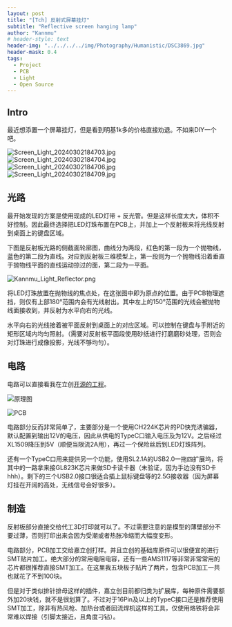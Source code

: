 ```yaml
---
layout: post
title: "[Tch] 反射式屏幕挂灯"
subtitle: "Reflective screen hanging lamp"
author: "Kannmu"
# header-style: text
header-img: "../../../../img/Photography/Humanistic/DSC3869.jpg"
header-mask: 0.4
tags:
  - Project
  - PCB
  - Light
  - Open Source
---
```


## Intro

最近想添置一个屏幕挂灯，但是看到明基1k多的价格直接劝退。不如来DIY一个吧。

![Screen_Light_20240302184703.jpg](https://p.sda1.dev/19/f7ee6cbac2ed15fd5da02345bd3e967c/Screen_Light_20240302184703.jpg)
![Screen_Light_20240302184704.jpg](https://p.sda1.dev/19/0fe7c474415008efc7b44bf3cee9151a/Screen_Light_20240302184704.jpg)
![Screen_Light_20240302184706.jpg](https://p.sda1.dev/19/07200669cf9114554288ded66a0bd6cd/Screen_Light_20240302184706.jpg)
![Screen_Light_20240302184709.jpg](https://p.sda1.dev/19/0e34affe30ba30f3bcf3ada49894aa5f/Screen_Light_20240302184709.jpg)

## 光路

最开始发现的方案是使用现成的LED灯带 + 反光管。但是这样长度太大，体积不好控制。因此最终选择把LED灯珠布置在PCB上，并加上一个反射板来将光线反射到桌面上的键盘区域。

下图是反射板光路的侧截面轮廓图，曲线分为两段，红色的第一段为一个抛物线，蓝色的第二段为直线。对应到反射板三维模型上，第一段则为一个抛物线沿着垂直于抛物线平面的直线运动掠过的面，第二段为一平面。

![Kannmu_Light_Reflector.png](https://p.sda1.dev/19/771edf195b75743e8cadbe77a8104ae7/Kannmu_Light_Reflector.png)

将LED灯珠放置在抛物线的焦点处，在这张图中即为原点的位置。由于PCB物理遮挡，则仅有上部180°范围内会有光线射出。其中左上的150°范围的光线会被抛物线面接收到，并反射为水平向右的光线。

水平向右的光线接着被平面反射到桌面上的对应区域。可以控制在键盘与手附近的矩形区域内均匀照射。（需要对反射板平面段使用砂纸进行打磨磨砂处理，否则会对灯珠进行成像投影，光线不够均匀）。

## 电路

电路可以直接看我在立创[开源的工程](https://oshwhub.com/kannmu/kannmu_light)。

![原理图](https://image-pro.lceda.cn/pullimages/8332c6bf44534e4d99fe14a293c71ebb.webp)

![PCB](https://image-pro.lceda.cn/pullimages/b5c84494c40b4129bcab85613756f1b0.webp)

电路部分反而非常简单了，主要部分是一个使用CH224K芯片的PD快充诱骗器，默认配置到输出12V的电压，因此从供电的TypeC口输入电压及为12V。之后经过XL1509降压到5V（顺便当限流2A用），再过一个保险丝后到LED灯珠阵列。

还有一个TypeC口用来提供另一个功能，使用SL2.1A的USB2.0一拖四扩展坞，将其中的一路拿来接GL823K芯片来做SD卡读卡器（未验证，因为手边没有SD卡hhh）。剩下的三个USB2.0接口很适合插上鼠标键盘等的2.5G接收器（因为屏幕灯挂在开阔的高处，无线信号会好很多）。

## 制造

反射板部分直接交给代工3D打印就可以了。不过需要注意的是模型的薄壁部分不要过薄，否则打印出来会因为受潮或者热胀冷缩而大幅度变形。

电路部分，PCB加工交给嘉立创打样。并且立创的基础库原件可以很便宜的进行SMT贴片加工。绝大部分的常用电阻电容，还有一些AMS1117等非常非常常用的芯片都很推荐直接SMT加工。在这里我五块板子贴片了两片，包含PCB加工一共也就花了不到100块。

但是对于类似排针排母这样的插件，嘉立创目前都归类为扩展库，每种原件需要额外加20块钱，就不是很划算了。不过对于16Pin及以上的TypeC接口还是推荐使用SMT加工，除非有热风枪、加热台或者回流焊机这样的工具，仅使用烙铁将会非常难以焊接（引脚太接近，且角度刁钻）。
